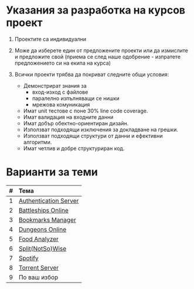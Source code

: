# Указания за разработка на курсов проект

1. Проектите са индивидуални

2.	Mоже да изберете един от предложените проекти или да измислите и предложите свой (приема се след наше одобрение - изпратете предложението си на екипа на курса)

3.	Всички проекти трябва да покриват следните общи условия:
    -	Демонстрират знания за
        -	вход-изход с файлове
        -	паралелно изпълняващи се нишки
        -	мрежова комуникация
    -	Имат unit тестове с поне 30% line code coverage.
    -	Имат валидация на входните данни
    -	Имат добър обектно-ориентиран дизайн.
    -	Използват подходящи изключения за докладване на грешки.
    -	Използват подходящи структури от данни и ефективни алгоритми.
    -	Имат четлив и добре структуриран код.

# Варианти за теми

| # | Тема             |
|:--|:------------------- |
| 1 | [Authentication Server](auth-server.md) |
| 2 | [Battleships Online](battleships.md) |
| 3 | [Bookmarks Manager](bookmarks.md) |
| 4 | [Dungeons Online](dungeons.md) |
| 5 | [Food Analyzer](food-analyzer.md) |
| 6 | [Split(NotSo)Wise](splitwise.md) |
| 7 | [Spotify](spotify.md) |
| 8 | [Torrent Server](torrent.md) |
| 9 | По ваш избор |
